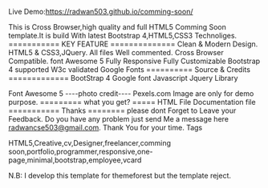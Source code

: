 
Live Demo:https://radwan503.github.io/comming-soon/


This is Cross Browser,high quality and full HTML5 Comming Soon template.It is build With latest Bootstrap 4,HTML5,CSS3 Technoliges. 
=========== KEY FEATURE ==============
Clean & Modern Design.
HTML5 & CSS3,JQuery.
All files Well commented.
Cross Browser Compatible.
font Awesome 5
Fully Responsive
Fully Customizable
Bootstrap 4 supported
W3c validated
Google Fonts
========== Source & Credits =============
BootStrap 4
Google font
Javascript Jquery Library
>
Font Awesome 5
----photo credit----
Pexels.com
Image are only for demo purpose. ========= what you get? =====
HTML File
Documentation file
=========== Thanks ======== please dont Forget to Leave your Feedback. Do you have any problem just send Me a message here radwancse503@gmail.com. Thank You for your time.
Tags

HTML5,Creative,cv,Designer,freelancer,comming soon,portfolio,programmer,responsive,one-page,minimal,bootstrap,employee,vcard

N.B: I develop this template for themeforest but the template reject.
